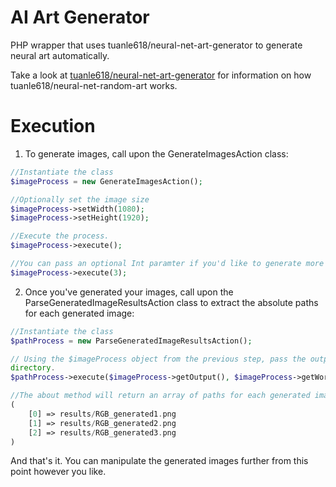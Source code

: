 # AI Art Generator
PHP wrapper that uses tuanle618/neural-net-art-generator to generate neural art automatically.

Take a look at [tuanle618/neural-net-art-generator](https://github.com/tuanle618/neural-net-random-art)
for information on how tuanle618/neural-net-random-art works.

# Execution

1. To generate images, call upon the GenerateImagesAction class:

```php
//Instantiate the class
$imageProcess = new GenerateImagesAction();

//Optionally set the image size
$imageProcess->setWidth(1080);
$imageProcess->setHeight(1920);

//Execute the process.
$imageProcess->execute();

//You can pass an optional Int paramter if you'd like to generate more than 1 image
$imageProcess->execute(3);
```

2. Once you've generated your images, call upon the ParseGeneratedImageResultsAction class to extract the absolute paths
 for each generated image:

```php
//Instantiate the class
$pathProcess = new ParseGeneratedImageResultsAction();

// Using the $imageProcess object from the previous step, pass the output and (Symfony Process) current working
directory.
$pathProcess->execute($imageProcess->getOutput(), $imageProcess->getWorkingDirectory());

//The about method will return an array of paths for each generated image
(
    [0] => results/RGB_generated1.png
    [1] => results/RGB_generated2.png
    [2] => results/RGB_generated3.png
)
```

And that's it. You can manipulate the generated images further from this point however you like.
